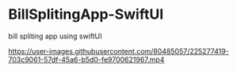 # BillSplitingApp-SwiftUI
bill spliting app using swiftUI


https://user-images.githubusercontent.com/80485057/225277419-703c9061-57df-45a6-b5d0-fe9700621967.mp4

